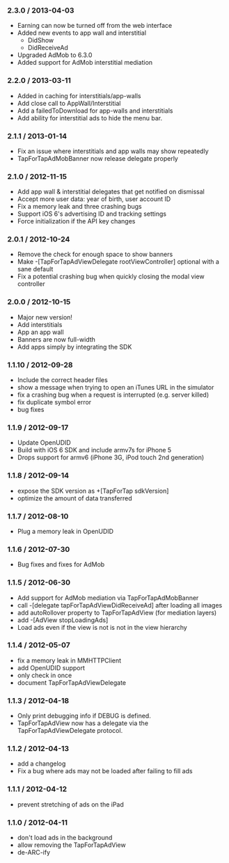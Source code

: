 ### 2.3.0 / 2013-04-03 

  * Earning can now be turned off from the web interface
  * Added new events to app wall and interstitial
    * DidShow
    * DidReceiveAd
  * Upgraded AdMob to 6.3.0
  * Added support for AdMob interstitial mediation

### 2.2.0 / 2013-03-11 

  * Added in caching for interstitials/app-walls
  * Add close call to AppWall/Interstitial
  * Add a failedToDownload for app-walls and interstitials
  * Add ability for interstitial ads to hide the menu bar.

### 2.1.1 / 2013-01-14 

  * Fix an issue where interstitials and app walls may show repeatedly
  * TapForTapAdMobBanner now release delegate properly

### 2.1.0 / 2012-11-15 

  * Add app wall & interstitial delegates that get notified on dismissal
  * Accept more user data: year of birth, user account ID
  * Fix a memory leak and three crashing bugs
  * Support iOS 6's advertising ID and tracking settings
  * Force initialization if the API key changes

### 2.0.1 / 2012-10-24 

  * Remove the check for enough space to show banners
  * Make -[TapForTapAdViewDelegate rootViewController] optional with a sane default
  * Fix a potential crashing bug when quickly closing the modal view controller

### 2.0.0 / 2012-10-15 

  * Major new version!
  * Add interstitials
  * App an app wall
  * Banners are now full-width
  * Add apps simply by integrating the SDK

### 1.1.10 / 2012-09-28 

  * Include the correct header files
  * show a message when trying to open an iTunes URL in the simulator
  * fix a crashing bug when a request is interrupted (e.g. server killed)
  * fix duplicate symbol error
  * bug fixes

### 1.1.9 / 2012-09-17 

  * Update OpenUDID
  * Build with iOS 6 SDK and include armv7s for iPhone 5
  * Drops support for armv6 (iPhone 3G, iPod touch 2nd generation)

### 1.1.8 / 2012-09-14 

  * expose the SDK version as +[TapForTap sdkVersion]
  * optimize the amount of data transferred

### 1.1.7 / 2012-08-10 

  * Plug a memory leak in OpenUDID

### 1.1.6 / 2012-07-30 

  * Bug fixes and fixes for AdMob

### 1.1.5 / 2012-06-30 

  * Add support for AdMob mediation via TapForTapAdMobBanner
  * call -[delegate tapForTapAdViewDidReceiveAd] after loading all images
  * add autoRollover property to TapForTapAdView (for mediation layers)
  * add -[AdView stopLoadingAds]
  * Load ads even if the view is not is not in the view hierarchy

### 1.1.4 / 2012-05-07

  * fix a memory leak in MMHTTPClient
  * add OpenUDID support
  * only check in once
  * document TapForTapAdViewDelegate


### 1.1.3 / 2012-04-18

  * Only print debugging info if DEBUG is defined.
  * TapForTapAdView now has a delegate via the TapForTapAdViewDelegate protocol.


### 1.1.2 / 2012-04-13

  * add a changelog
  * Fix a bug where ads may not be loaded after failing to fill ads


### 1.1.1 / 2012-04-12

  * prevent stretching of ads on the iPad


### 1.1.0 / 2012-04-11

  * don't load ads in the background
  * allow removing the TapForTapAdView
  * de-ARC-ify
